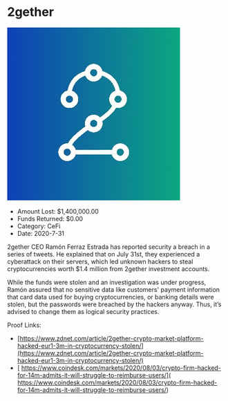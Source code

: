# 2gether
![2gether](/rektimages/2gether.png)
- Amount Lost: $1,400,000.00
- Funds Returned: $0.00
- Category: CeFi
- Date: 2020-7-31

2gether CEO Ramón Ferraz Estrada has reported security a breach in a series of tweets. He explained that on July 31st, they experienced a cyberattack on their servers, which led unknown hackers to steal cryptocurrencies worth $1.4 million from 2gether investment accounts.  
  
While the funds were stolen and an investigation was under progress, Ramón assured that no sensitive data like customers' payment information that card data used for buying cryptocurrencies, or banking details were stolen, but the passwords were breached by the hackers anyway. Thus, it’s advised to change them as logical security practices.


Proof Links:
- [https://www.zdnet.com/article/2gether-crypto-market-platform-hacked-eur1-3m-in-cryptocurrency-stolen/](https://www.zdnet.com/article/2gether-crypto-market-platform-hacked-eur1-3m-in-cryptocurrency-stolen/)
- [ https://www.coindesk.com/markets/2020/08/03/crypto-firm-hacked-for-14m-admits-it-will-struggle-to-reimburse-users/]( https://www.coindesk.com/markets/2020/08/03/crypto-firm-hacked-for-14m-admits-it-will-struggle-to-reimburse-users/)


